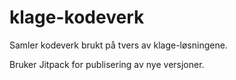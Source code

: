 # klage-kodeverk
Samler kodeverk brukt på tvers av klage-løsningene.

Bruker Jitpack for publisering av nye versjoner.